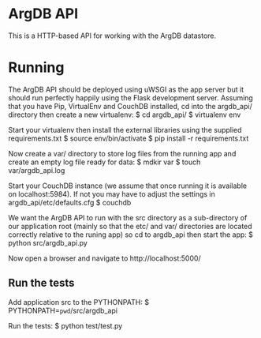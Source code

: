 ArgDB API
=========

This is a HTTP-based API for working with the ArgDB datastore.

Running
=======

The ArgDB API should be deployed using uWSGI as the app server but it should run perfectly happily using the Flask development server. Assuming that you have Pip, VirtualEnv and CouchDB installed, cd into the argdb_api/ directory then create a new virtualenv:
    $ cd argdb_api/
    $ virtualenv env

Start your virtualenv then install the external libraries using the supplied requirements.txt
    $ source env/bin/activate
    $ pip install -r requirements.txt

Now create a var/ directory to store log files from the running app and create an empty log file ready for data:
    $ mdkir var
    $ touch var/argdb_api.log

Start your CouchDB instance (we assume that once running it is available on localhost:5984). If not you may have to adjust the settings in argdb_api/etc/defaults.cfg
    $ couchdb

We want the ArgDB API to run with the src directory as a sub-directory of our application root (mainly so that the etc/ and var/ directories are located correctly relative to the runing app) so cd to argdb_api then start the app:
    $ python src/argdb_api.py

Now open a browser and navigate to http://localhost:5000/

Run the tests
-------------

Add application src to the PYTHONPATH:
    $ PYTHONPATH=`pwd`/src/argdb_api

Run the tests:
    $ python test/test.py
